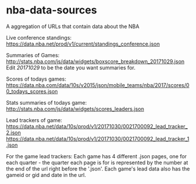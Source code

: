 # nba-data-sources
A aggregation of URLs that contain data about the NBA

Live conference standings:
https://data.nba.net/prod/v1/current/standings_conference.json

Summaries of Games:
http://stats.nba.com/js/data/widgets/boxscore_breakdown_20171029.json
Edit *20171029* to be the date you want summaries for.

Scores of todays games:
https://data.nba.com/data/10s/v2015/json/mobile_teams/nba/2017/scores/00_todays_scores.json

Stats summaries of todays game:
http://stats.nba.com/js/data/widgets/scores_leaders.json

Lead trackers of game:
https://data.nba.net/data/10s/prod/v1/20171030/0021700092_lead_tracker_2.json https://data.nba.net/data/10s/prod/v1/20171030/0021700092_lead_tracker_1.json

For the game lead trackers: Each game has 4 different .json pages, one for each quarter - the quarter each page is for is represented by the number at the end of the url right before the '.json'. Each game's lead data also has the gameid or gid and date in the url.
